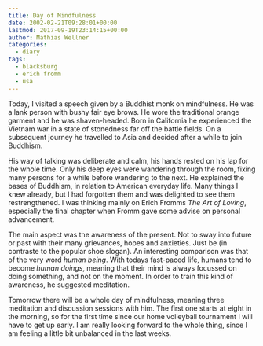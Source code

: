 ```yaml
---
title: Day of Mindfulness
date: 2002-02-21T09:28:01+00:00
lastmod: 2017-09-19T23:14:15+00:00
author: Mathias Wellner
categories:
  - diary
tags:
  - blacksburg
  - erich fromm
  - usa
---
```

Today, I visited a speech given by a Buddhist monk on mindfulness. He was a lank person with bushy fair eye brows. He wore the traditional orange garment and he was shaven-headed. Born in California he experienced the Vietnam war in a state of stonedness far off the battle fields. On a subsequent journey he travelled to Asia and decided after a while to join Buddhism.

His way of talking was deliberate and calm, his hands rested on his lap for the whole time. Only his deep eyes were wandering through the room, fixing many persons for a while before wandering to the next. He explained the bases of Buddhism, in relation to American everyday life. Many things I knew already, but I had forgotten them and was delighted to see them restrengthened. I was thinking mainly on Erich Fromms _The Art of Loving_, especially the final chapter when Fromm gave some advise on personal advancement.

The main aspect was the awareness of the present. Not to sway into future or past with their many grievances, hopes and anxieties. Just be (in contraste to the popular shoe slogan). An interesting comparison was that of the very word _human being_. With todays fast-paced life, humans tend to become _human doings_, meaning that their mind is always focussed on doing something, and not on the moment. In order to train this kind of awareness, he suggested meditation.

Tomorrow there will be a whole day of mindfulness, meaning three meditation and discussion sessions with him. The first one starts at eight in the morning, so for the first time since our home volleyball tournament I will have to get up early. I am really looking forward to the whole thing, since I am feeling a little bit unbalanced in the last weeks.